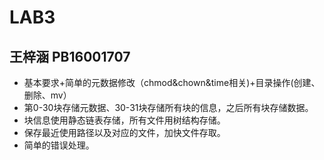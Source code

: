 LAB3
=======
王梓涵 PB16001707
---------
* 基本要求+简单的元数据修改（chmod&chown&time相关)+目录操作(创建、删除、mv）  
* 第0-30块存储元数据、30-31块存储所有块的信息，之后所有块存储数据。  
* 块信息使用静态链表存储，所有文件用树结构存储。  
* 保存最近使用路径以及对应的文件，加快文件存取。 
* 简单的错误处理。  
